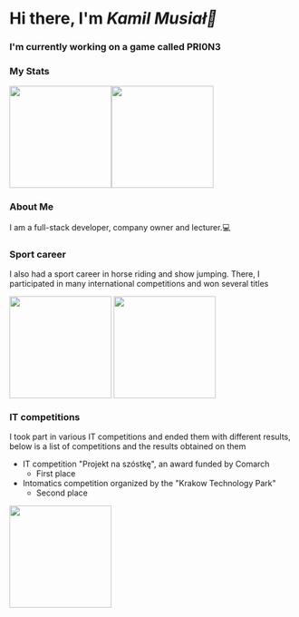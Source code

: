 <h1>Hi there, I'm <em> Kamil Musiał👋 </em></h1>
<h3>I'm currently working on a game called PRI0N3</h3>


### My Stats

<img height="180em" src="https://github-readme-stats.vercel.app/api?username=kamio90&show_icons=true&hide_border=true&&count_private=true&include_all_commits=true" /><img height="180em" src="https://github-readme-stats.vercel.app/api/top-langs/?username=kamio90" />

### About Me
<p>I am a full-stack developer, company owner and lecturer.💻</p>

### Sport career
<p>I also had a sport career in horse riding and show jumping. There, I participated in many international competitions and won several titles</p>
<div align="center>
<img align="center" height="180em" src="https://media-exp1.licdn.com/dms/image/C4D03AQHEHEsKGFBZdA/profile-displayphoto-shrink_800_800/0/1539616053356?e=1628121600&v=beta&t=SDJ4uxfIB7FZOxb5Gwa1aqPweCKQkLkiGsPT0DPutvY" />
<img align="center" height="180em" src="https://media-exp1.licdn.com/dms/image/C4D03AQHEHEsKGFBZdA/profile-displayphoto-shrink_800_800/0/1539616053356?e=1628121600&v=beta&t=SDJ4uxfIB7FZOxb5Gwa1aqPweCKQkLkiGsPT0DPutvY" />
<img align="center" height="180em" src="https://scontent.fktw5-1.fna.fbcdn.net/v/t1.6435-9/39628888_1537680593002833_3831240411490287616_n.jpg?_nc_cat=108&ccb=1-3&_nc_sid=8bfeb9&_nc_ohc=8fWxUFOAp0gAX_AslBs&_nc_ht=scontent.fktw5-1.fna&oh=343e1181a0e91b2ae8d20be668c3dde1&oe=60D90EE0" />
</div>

### IT competitions
<p>I took part in various IT competitions and ended them with different results, below is a list of competitions and the results obtained on them</p>
<ul>
  <li>
    IT competition "Projekt na szóstkę", an award funded by Comarch
    <ul>
       <li>First place</li>
    </ul>
  </li>
                                       <li>
    Intomatics competition organized by the "Krakow Technology Park"
    <ul>
       <li>Second place</li>
    </ul>
  </li>
</ul>
                                                                    <img height="180em" src="https://media-exp1.licdn.com/dms/image/C562DAQEol5pmKQEpcA/profile-treasury-image-shrink_1920_1920/0/1601339094397?e=1622509200&v=beta&t=NxyaAd4iPiFnkMPQMh6yBTaZw1wIcK4PxXuCOb1AGpA" />
